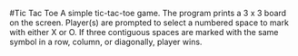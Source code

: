 #Tic Tac Toe
A simple tic-tac-toe game.
The program prints a 3 x 3 board on the screen.
Player(s) are prompted to select a numbered space to mark with either X or O.
If three contiguous spaces are marked with the same symbol in a row, column, or diagonally, player wins.
